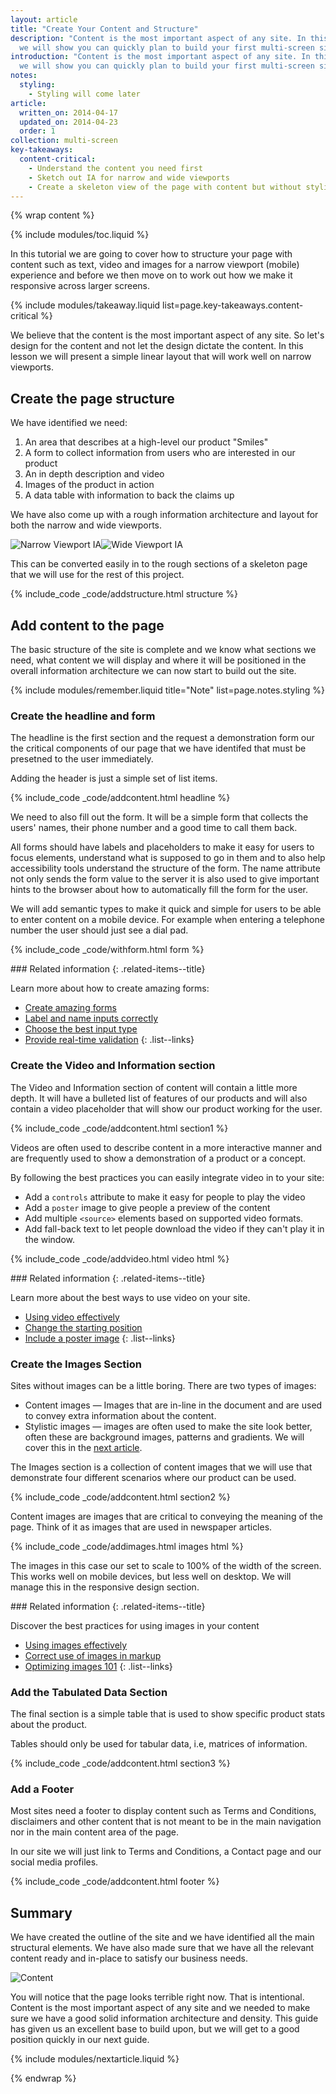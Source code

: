 ```yaml
---
layout: article
title: "Create Your Content and Structure"
description: "Content is the most important aspect of any site. In this guide, 
  we will show you can quickly plan to build your first multi-screen site."
introduction: "Content is the most important aspect of any site. In this guide, 
  we will show you can quickly plan to build your first multi-screen site."
notes:
  styling: 
    - Styling will come later
article:
  written_on: 2014-04-17
  updated_on: 2014-04-23
  order: 1
collection: multi-screen
key-takeaways:
  content-critical:
    - Understand the content you need first
    - Sketch out IA for narrow and wide viewports
    - Create a skeleton view of the page with content but without styling
---
```


{% wrap content %}

{% include modules/toc.liquid %}

In this tutorial we are going to cover how to structure your page with content
such as text, video and images for a narrow viewport (mobile) experience and
before we then move on to  work out how we make it responsive across larger
screens.

{% include modules/takeaway.liquid list=page.key-takeaways.content-critical %}

We believe that the content is the most important aspect of any site. So let's
design for the content and not let the design dictate the content.  In this
lesson we will present a simple linear layout that will work well on narrow
viewports.

## Create the page structure

We have identified we need:

1.  An area that describes at a high-level our product "Smiles"
2.  A form to collect information from users who are interested in our product
3.  An in depth description and video
4.  Images of the product in action
5.  A data table with information to back the claims up

We have also come up with a rough information architecture and layout for both the narrow and wide viewports.

<div class="demo">
  <img class="g-wide--1 g-medium--half" src="images/narrowviewport.jpg" alt="Narrow Viewport IA"><img  class="g-wide--3 g-wide--last g-medium--half g--last" src="images/wideviewport.jpg" alt="Wide Viewport IA">
</div>

This can be converted easily in to the rough sections of a skeleton page that 
we will use for the rest of this project.

{% include_code _code/addstructure.html structure %}

## Add content to the page

The basic structure of the site is complete and we know what sections we need,
what content we will display and where it will be positioned in the overall
information architecture we can now start to build out the site.

{% include modules/remember.liquid title="Note" list=page.notes.styling %}

### Create the headline and form

The headline is the first section and the request a demonstration form our the 
critical components of our page that we have identifed that must be presetned to the user immediately.

Adding the header is just a simple set of list items.

{% include_code _code/addcontent.html headline %}

We need to also fill out the form.  It will be a simple form that collects the
 users' names, their phone number and a good time to call them back.

All forms should have labels and placeholders to make it easy for users to focus
elements, understand what is supposed to go in them and to also help
accessibility tools understand the structure of the form.  The name attribute
not only sends the form value to the server it is also used to give important
hints to the browser about how to automatically fill the form for the user.

We will add semantic types to make it quick and simple for users to be able to
enter content on a mobile device.  For example when entering a telephone number
the user should just see a dial pad.

{% include_code _code/withform.html form %}

<div class="related-items">
<div class="related-items">
<div class="container">
<div markdown='1' class="g-wide--push-1 g-medium--push-1">
### Related information
{: .related-items--title}

Learn more about how to create amazing forms:

*  [Create amazing forms]({{site.baseurl}}/documentation/user-input/form-input/index.html)
*  [Label and name inputs correctly]({{site.baseurl}}/documentation/user-input/form-input/index.html#label-and-name-inputs-properly)
*  [Choose the best input type]({{site.baseurl}}/documentation/user-input/form-input/index.html#choose-the-best-input-type)
*  [Provide real-time validation]({{site.baseurl}}/documentation/user-input/form-input/index.html#provide-real-time-validation)
{: .list--links}
</div>
</div>
</div>
</div>

### Create the Video and Information section

The Video and Information section of content will contain a little more depth.
It will  have a bulleted list of features of our products and will also contain
a video placeholder  that will show our product working for the user.

{% include_code _code/addcontent.html section1 %}

Videos are often used to describe content in a more interactive manner and are
frequently used to show a demonstration of a product or a concept.  

By following the best practices you can easily integrate video in to your site:

*  Add a `controls` attribute to make it easy for people to play the video
*  Add a `poster` image to give people a preview of the content
*  Add multiple `<source>` elements based on supported video formats.
*  Add fall-back text to let people download the video if they can't play it in the window.

{% include_code _code/addvideo.html video html %}

<div class="related-items">
<div class="related-items">
<div class="container">
<div markdown='1' class="g-wide--push-1 g-medium--push-1">
### Related information
{: .related-items--title}

Learn more about the best ways to use video on your site.

*  [Using video effectively]({{site.baseurl}}/documentation/introduction-to-media/video/index.html)
*  [Change the starting position]({{site.baseurl}}/documentation/introduction-to-media/video/index.html)
*  [Include a poster image]({{site.baseurl}}/documentation/introduction-to-media/video/index.html)
{: .list--links}
</div>
</div>
</div>
</div>

### Create the Images Section

Sites without images can be a little boring.  There are two types of images:

*  Content images &mdash; Images that are in-line in the document and are used 
   to convey extra information about the content.
*  Stylistic images &mdash; images are often used to make the site look 
   better, often these are background images, patterns and gradients.  We will
   cover this in the [next article]({{site.baseurl}}{{page.article.next.url}}).

The Images section is a collection of content images that we will use that
demonstrate four different scenarios where our product can be used.

{% include_code _code/addcontent.html section2 %}

Content images are images that are critical to conveying the meaning of the
page. Think of it as images that are used in newspaper articles.

{% include_code _code/addimages.html images html %}

The images in this case our set to scale to 100% of the width of the screen.
This works well on  mobile devices, but less well on desktop.  We will manage
this in the responsive design section.

<div class="related-items">
<div class="related-items">
<div class="container">
<div markdown='1' class="g-wide--push-1 g-medium--push-1">
### Related information
{: .related-items--title}

Discover the best practices for using images in your content

*  [Using images effectively]({{site.baseurl}}/documentation/introduction-to-media/images/index.html)
*  [Correct use of images in markup]({site.baseurl}}/documentation/introduction-to-media/images/index.html#images-in-markup)
*  [Optimizing images 101]({{site.baseurl}}/documentation/optimizing-performance/optimizing-content-efficiency/index.html#image-compression-101)
{: .list--links}

</div>
</div>
</div>
</div>

### Add the Tabulated Data Section

The final section is a simple table that is used to show specific product stats
about the product.

Tables should only be used for tabular data, i.e, matrices of information.

{% include_code _code/addcontent.html section3 %}

### Add a Footer

Most sites need a footer to display content such as Terms and Conditions,
disclaimers and other content that is not meant to be in the main navigation nor in the main content area of the page.  

In our site we will just link to Terms and Conditions, a Contact page and 
our social media profiles.

{% include_code _code/addcontent.html footer %}

## Summary

We have created the outline of the site and we have identified all the main 
structural elements.  We have also made sure that we have all the relevant 
content ready and in-place to satisfy our business needs.  

<div class="clear">
  <img class="g-wide--2 g-medium--half" src="images/content.png" alt="Content" style="max-width: 100%;">
  <img  class="g-wide--2 g-wide--last g-medium--half g--last" src="images/narrowsite.png" alt="" style="max-width: 100%;">
</div>

You will notice that the page looks terrible right now. That is intentional.
Content is the most important aspect of any site and we needed to make sure we
have a good solid information architecture and density.  This guide has given
us an excellent base to build upon, but we will get to a good position quickly
in our next guide.

{% include modules/nextarticle.liquid %}

{% endwrap %}
